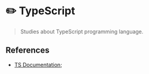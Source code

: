 # ✏️ TypeScript

> Studies about TypeScript programming language.

## References

- [TS Documentation](https://www.typescriptlang.org/docs/home.html);
